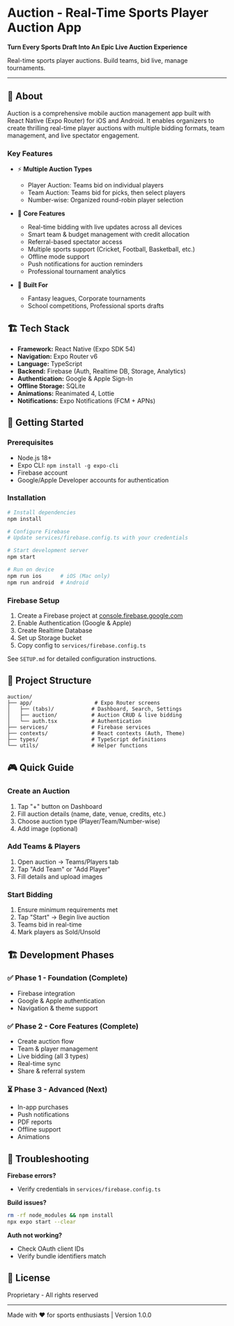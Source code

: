 # Auction - Real-Time Sports Player Auction App

**Turn Every Sports Draft Into An Epic Live Auction Experience**

Real-time sports player auctions. Build teams, bid live, manage tournaments.

---

## 📱 About

Auction is a comprehensive mobile auction management app built with React Native (Expo Router) for iOS and Android. It enables organizers to create thrilling real-time player auctions with multiple bidding formats, team management, and live spectator engagement.

### Key Features

- ⚡ **Multiple Auction Types**
  - Player Auction: Teams bid on individual players
  - Team Auction: Teams bid for picks, then select players
  - Number-wise: Organized round-robin player selection

- 🎯 **Core Features**
  - Real-time bidding with live updates across all devices
  - Smart team & budget management with credit allocation
  - Referral-based spectator access
  - Multiple sports support (Cricket, Football, Basketball, etc.)
  - Offline mode support
  - Push notifications for auction reminders
  - Professional tournament analytics

- 👥 **Built For**
  - Fantasy leagues, Corporate tournaments
  - School competitions, Professional sports drafts

## 🏗️ Tech Stack

- **Framework:** React Native (Expo SDK 54)
- **Navigation:** Expo Router v6
- **Language:** TypeScript
- **Backend:** Firebase (Auth, Realtime DB, Storage, Analytics)
- **Authentication:** Google & Apple Sign-In
- **Offline Storage:** SQLite
- **Animations:** Reanimated 4, Lottie
- **Notifications:** Expo Notifications (FCM + APNs)

## 🚀 Getting Started

### Prerequisites
- Node.js 18+
- Expo CLI: `npm install -g expo-cli`
- Firebase account
- Google/Apple Developer accounts for authentication

### Installation

```bash
# Install dependencies
npm install

# Configure Firebase
# Update services/firebase.config.ts with your credentials

# Start development server
npm start

# Run on device
npm run ios      # iOS (Mac only)
npm run android  # Android
```

### Firebase Setup

1. Create a Firebase project at [console.firebase.google.com](https://console.firebase.google.com/)
2. Enable Authentication (Google & Apple)
3. Create Realtime Database
4. Set up Storage bucket
5. Copy config to `services/firebase.config.ts`

See `SETUP.md` for detailed configuration instructions.

## 📂 Project Structure

```
auction/
├── app/                    # Expo Router screens
│   ├── (tabs)/            # Dashboard, Search, Settings
│   ├── auction/           # Auction CRUD & live bidding
│   └── auth.tsx           # Authentication
├── services/              # Firebase services
├── contexts/              # React contexts (Auth, Theme)
├── types/                 # TypeScript definitions
└── utils/                 # Helper functions
```

## 🎮 Quick Guide

### Create an Auction
1. Tap "+" button on Dashboard
2. Fill auction details (name, date, venue, credits, etc.)
3. Choose auction type (Player/Team/Number-wise)
4. Add image (optional)

### Add Teams & Players
1. Open auction → Teams/Players tab
2. Tap "Add Team" or "Add Player"
3. Fill details and upload images

### Start Bidding
1. Ensure minimum requirements met
2. Tap "Start" → Begin live auction
3. Teams bid in real-time
4. Mark players as Sold/Unsold

## 🏗️ Development Phases

### ✅ Phase 1 - Foundation (Complete)
- Firebase integration
- Google & Apple authentication
- Navigation & theme support

### ✅ Phase 2 - Core Features (Complete)
- Create auction flow
- Team & player management
- Live bidding (all 3 types)
- Real-time sync
- Share & referral system

### ⏳ Phase 3 - Advanced (Next)
- In-app purchases
- Push notifications
- PDF reports
- Offline support
- Animations

## 🐛 Troubleshooting

**Firebase errors?**
- Verify credentials in `services/firebase.config.ts`

**Build issues?**
```bash
rm -rf node_modules && npm install
npx expo start --clear
```

**Auth not working?**
- Check OAuth client IDs
- Verify bundle identifiers match

## 📄 License

Proprietary - All rights reserved

---

Made with ❤️ for sports enthusiasts | Version 1.0.0

